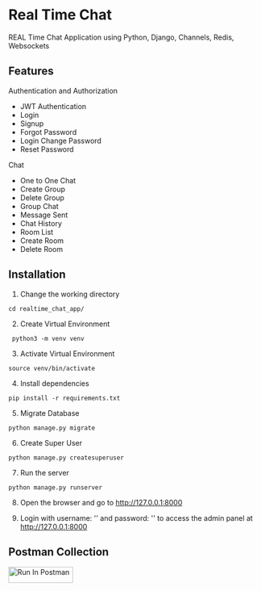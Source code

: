# Real Time Chat
REAL Time Chat Application using Python, Django, Channels, Redis, Websockets

## Features

Authentication and Authorization
- JWT Authentication
- Login
- Signup
- Forgot Password
- Login Change Password
- Reset Password

Chat
- One to One Chat
- Create Group
- Delete Group
- Group Chat
- Message Sent
- Chat History
- Room List 
- Create Room
- Delete Room  

## Installation



1. Change the working directory

```cd realtime_chat_app/```

2. Create Virtual Environment

``` python3 -m venv venv```

3. Activate Virtual Environment

```source venv/bin/activate```

4. Install dependencies

```pip install -r requirements.txt```

5. Migrate Database

```python manage.py migrate```

6. Create Super User

```python manage.py createsuperuser```

7. Run the server

```python manage.py runserver```

8. Open the browser and go to http://127.0.0.1:8000

9. Login with username: '' and password: '' to access the admin panel at http://127.0.0.1:8000

## Postman Collection
[<img src="https://run.pstmn.io/button.svg" alt="Run In Postman" style="width: 128px; height: 32px;">](https://god.gw.postman.com/run-collection/24156324-31834ee5-6cf8-4101-a11c-74bc1bac6c52?action=collection%2Ffork&source=rip_markdown&collection-url=entityId%3D24156324-31834ee5-6cf8-4101-a11c-74bc1bac6c52%26entityType%3Dcollection%26workspaceId%3D96c0031e-1140-4c22-a1b7-49bed3de958e)
